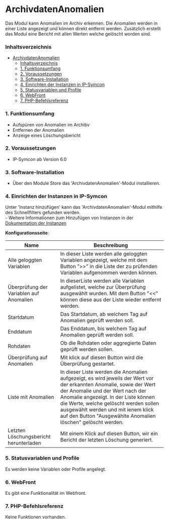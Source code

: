 # ArchivdatenAnomalien
Das Modul kann Anomalien im Archiv erkennen.
Die Anomalien werden in einer Liste angezeigt und können direkt entfernt werden.
Zusätzlich erstellt das Modul eine Bericht mit allen Werten welche gelöscht worden sind.

### Inhaltsverzeichnis

- [ArchivdatenAnomalien](#archivdatenanomalien)
    - [Inhaltsverzeichnis](#inhaltsverzeichnis)
    - [1. Funktionsumfang](#1-funktionsumfang)
    - [2. Voraussetzungen](#2-voraussetzungen)
    - [3. Software-Installation](#3-software-installation)
    - [4. Einrichten der Instanzen in IP-Symcon](#4-einrichten-der-instanzen-in-ip-symcon)
    - [5. Statusvariablen und Profile](#5-statusvariablen-und-profile)
    - [6. WebFront](#6-webfront)
    - [7. PHP-Befehlsreferenz](#7-php-befehlsreferenz)

### 1. Funktionsumfang

* Aufspüren von Anomalien im Archibv
* Entfernen der Anomalien
* Anzeige eines Löschungsbericht

### 2. Voraussetzungen

- IP-Symcon ab Version 6.0

### 3. Software-Installation

* Über den Module Store das 'ArchivdatenAnomalien'-Modul installieren.

### 4. Einrichten der Instanzen in IP-Symcon

 Unter 'Instanz hinzufügen' kann das 'ArchivdatenAnomalien'-Modul mithilfe des Schnellfilters gefunden werden.  
	- Weitere Informationen zum Hinzufügen von Instanzen in der [Dokumentation der Instanzen](https://www.symcon.de/service/dokumentation/konzepte/instanzen/#Instanz_hinzufügen)

__Konfigurationsseite__:

Name     | Beschreibung
-------- | ------------------
Alle geloggten Variablen         | In dieser Liste werden alle geloggten Variablen angezeigt, welche mit dem Button ">>" in die Liste der zu prüfenden Variablen aufgenommen werden können.
Überprüfung der Variablen auf Anomalien | In dieserListe werden alle Variablen aufgelistet, welche zur Überprüfung ausgewählt wurden. Mit dem Button "<<" können diese aus der Liste wieder entfernt werden.
Startdatum | Das Startdatum, ab welchem Tag auf Anomalien geprüft werden soll.
Enddatum | Das Enddatum, bis welchem Tag auf Anomalien geprüft werden soll.
Rohdaten | Ob die Rohdaten oder aggregierte Daten geprüft werden sollen.
Überprüfung auf Anomalien | Mit klick auf diesen Button wird die Überprüfung gestartet.
Liste mit Anomalien | In dieser Liste werden die Anomalien aufgezeigt, es wird jeweils der Wert vor der erkannten Anomalie, sowie der Wert der Anomalie und der Wert nach der Anomalie angezeigt. In der Liste können die Werte, welche gelöscht werden sollen ausgewählt werden und mit ienem klick auf den Button "Ausgewählte Anomalien löschen" gelöscht werden.
Letzten Löschungsbericht herunterladen | Mit einem Klick auf diesen Button, wir ein Bericht der letzten Löschung generiert.


### 5. Statusvariablen und Profile

Es werden keine Variablen oder Profile angelegt.

### 6. WebFront

Es gibt eine Funktionalität im Webfront.

### 7. PHP-Befehlsreferenz

Keine Funktionen vorhanden.